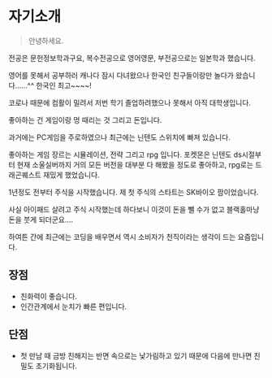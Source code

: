 # 자기소개

> 안녕하세요. 

전공은 문헌정보학과구요, 복수전공으로 영어영문, 부전공으로는 일본학과 했습니다.

영어를 못해서 공부하러 캐나다 잠시 다녀왔으나 한국인 친구들이랑만 놀다가 왔습니다......^^ 한국인 최고~~~~!

코로나 때문에 컴활이 밀려서 저번 학기 졸업하려했으나 못해서 아직 대학생입니다.

좋아하는 건 게임이랑 멍 때리는 것 그리고 돈입니다. 

과거에는 PC게임을 주로하였으나 최근에는 닌텐도 스위치에 빠져 있습니다.

좋아하는 게임 장르는 시뮬레이션, 전략 그리고 rpg 입니다. 포켓몬은 닌텐도 ds시절부터 현재 소울실버까지 거의 모든 버전을 대부분 다 해봤을 정도로 좋아하고, rpg로는 드래곤퀘스트 재밌게 했었습니다. 

1년정도 전부터 주식을 시작했습니다. 제 첫 주식의 스타트는 SK바이오 팜이었습니다. 

사실 아이패드 살려고 주식 시작했는데 하다보니 이것이 돈을 뺄 수가 없고 블랙홀마냥 돈을 붓게 되더군요....

하여튼 간에 최근에는 코딩을 배우면서 역시 소비자가 천직이라는 생각이 드는 요즘입니다.



## 장점

* 친화력이 좋습니다.
* 인간관계에서 눈치가 빠른 편입니다.



## 단점

* 첫 만남 때 금방 친해지는 반면 속으로는 낯가림하고 있기 때문에 다음에 만나면 친밀도 초기화됩니다. 
